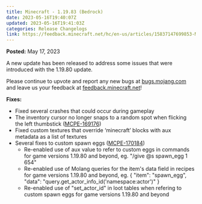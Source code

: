 ```yaml
---
title: Minecraft - 1.19.83 (Bedrock)
date: 2023-05-16T19:40:07Z
updated: 2023-05-16T19:41:03Z
categories: Release Changelogs
link: https://feedback.minecraft.net/hc/en-us/articles/15837147699853-Minecraft-1-19-83-Bedrock-
---
```


**Posted:** May 17, 2023

A new update has been released to address some issues that were introduced with the 1.19.80 update.

Please continue to upvote and report any new bugs at [bugs.mojang.com](https://bugs.mojang.com/) and leave us your feedback at [feedback.minecraft.net](https://feedback.minecraft.net/)!  
  

**Fixes:**

- Fixed several crashes that could occur during gameplay
- The inventory cursor no longer snaps to a random spot when flicking the left thumbstick ([MCPE-169176](https://bugs.mojang.com/browse/MCPE-169176))
- Fixed custom textures that override ‘minecraft’ blocks with aux metadata as a list of textures
- Several fixes to custom spawn eggs ([MCPE-170184](https://bugs.mojang.com/browse/MCPE-170184))
  - Re-enabled use of aux value to refer to custom eggs in commands for game versions 1.19.80 and beyond, eg. "/give @s spawn_egg 1 654"
  - Re-enabled use of Molang queries for the item's data field in recipes for game versions 1.19.80 and beyond, eg. { "item": "spawn_egg", "data": "query.get_actor_info_id('namespace:actor')" }
  - Re-enabled use of "set_actor_id" in loot tables when refering to custom spawn eggs for game versions 1.19.80 and beyond
